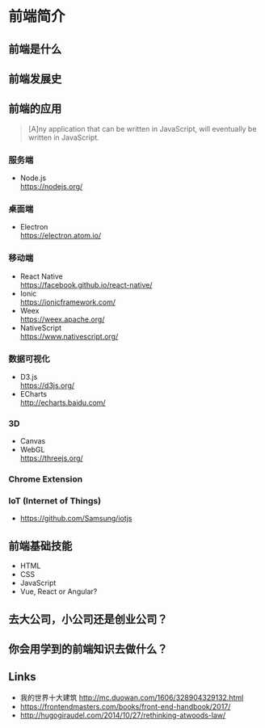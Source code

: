 # 前端简介

## 前端是什么

## 前端发展史

## 前端的应用

> [A]ny application that can be written in JavaScript, will eventually be written in JavaScript.

### 服务端
* Node.js  
  https://nodejs.org/

### 桌面端
* Electron  
  https://electron.atom.io/

### 移动端  
* React Native  
  https://facebook.github.io/react-native/  
* Ionic  
  https://ionicframework.com/
* Weex  
  https://weex.apache.org/  
* NativeScript  
  https://www.nativescript.org/

### 数据可视化
* D3.js  
  https://d3js.org/
* ECharts  
  http://echarts.baidu.com/

### 3D
* Canvas
* WebGL  
  https://threejs.org/

### Chrome Extension

### IoT (Internet of Things)

* https://github.com/Samsung/iotjs

## 前端基础技能
* HTML
* CSS
* JavaScript
* Vue, React or Angular?

## 去大公司，小公司还是创业公司？

## 你会用学到的前端知识去做什么？

## Links
* 我的世界十大建筑 http://mc.duowan.com/1606/328904329132.html
* https://frontendmasters.com/books/front-end-handbook/2017/
* http://hugogiraudel.com/2014/10/27/rethinking-atwoods-law/
